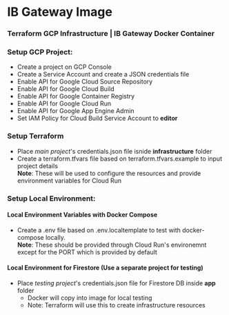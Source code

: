 # IB Gateway Image
### Terraform GCP Infrastructure | IB Gateway Docker Container

### Setup GCP Project:
- Create a project on GCP Console
- Create a Service Account and create a JSON credentials file
- Enable API for Google Cloud Source Repository
- Enable API for Google Cloud Build
- Enable API for Google Container Registry
- Enable API for Google Cloud Run
- Enable API for Google App Engine Admin
- Set IAM Policy for Cloud Build Service Account to <b>editor</b>


### Setup Terraform
- Place <em>main project</em>'s credentials.json file isnide <b>infrastructure</b> folder
- Create a terraform.tfvars file based on terraform.tfvars.example to input project details
  <br><b>Note</b>: These will be used to configure the resources and provide environment variables for Cloud Run


### Setup Local Environment:

#### Local Environment Variables with Docker Compose
- Create a .env file based on .env.localtemplate to test with docker-compose locally.
  <br><b>Note</b>: These should be provided through Cloud Run's environemnt except for the PORT which is provided by default

#### Local Environment for Firestore (Use a separate project for testing)
- Place <em>testing project</em>'s credentials.json file for Firestore DB inside <b>app</b> folder 
    - Docker will copy into image for local testing
    - Note: Terraform will use this to create infrastructure resources
